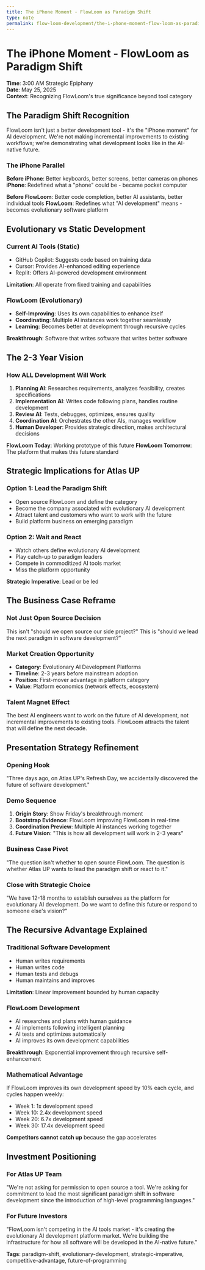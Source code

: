 ```yaml
---
title: The iPhone Moment - FlowLoom as Paradigm Shift
type: note
permalink: flow-loom-development/the-i-phone-moment-flow-loom-as-paradigm-shift
---
```


# The iPhone Moment - FlowLoom as Paradigm Shift

**Time**: 3:00 AM Strategic Epiphany  
**Date**: May 25, 2025  
**Context**: Recognizing FlowLoom's true significance beyond tool category  

## The Paradigm Shift Recognition

FlowLoom isn't just a better development tool - it's the "iPhone moment" for AI development. We're not making incremental improvements to existing workflows; we're demonstrating what development looks like in the AI-native future.

### The iPhone Parallel

**Before iPhone**: Better keyboards, better screens, better cameras on phones
**iPhone**: Redefined what a "phone" could be - became pocket computer

**Before FlowLoom**: Better code completion, better AI assistants, better individual tools
**FlowLoom**: Redefines what "AI development" means - becomes evolutionary software platform

## Evolutionary vs Static Development

### Current AI Tools (Static)
- GitHub Copilot: Suggests code based on training data
- Cursor: Provides AI-enhanced editing experience  
- Replit: Offers AI-powered development environment

**Limitation**: All operate from fixed training and capabilities

### FlowLoom (Evolutionary)  
- **Self-Improving**: Uses its own capabilities to enhance itself
- **Coordinating**: Multiple AI instances work together seamlessly
- **Learning**: Becomes better at development through recursive cycles

**Breakthrough**: Software that writes software that writes better software

## The 2-3 Year Vision

### How ALL Development Will Work
1. **Planning AI**: Researches requirements, analyzes feasibility, creates specifications
2. **Implementation AI**: Writes code following plans, handles routine development
3. **Review AI**: Tests, debugges, optimizes, ensures quality
4. **Coordination AI**: Orchestrates the other AIs, manages workflow
5. **Human Developer**: Provides strategic direction, makes architectural decisions

**FlowLoom Today**: Working prototype of this future
**FlowLoom Tomorrow**: The platform that makes this future standard

## Strategic Implications for Atlas UP

### Option 1: Lead the Paradigm Shift
- Open source FlowLoom and define the category
- Become the company associated with evolutionary AI development
- Attract talent and customers who want to work with the future
- Build platform business on emerging paradigm

### Option 2: Wait and React
- Watch others define evolutionary AI development
- Play catch-up to paradigm leaders
- Compete in commoditized AI tools market
- Miss the platform opportunity

**Strategic Imperative**: Lead or be led

## The Business Case Reframe

### Not Just Open Source Decision
This isn't "should we open source our side project?"
This is "should we lead the next paradigm in software development?"

### Market Creation Opportunity
- **Category**: Evolutionary AI Development Platforms
- **Timeline**: 2-3 years before mainstream adoption
- **Position**: First-mover advantage in platform category
- **Value**: Platform economics (network effects, ecosystem)

### Talent Magnet Effect  
The best AI engineers want to work on the future of AI development, not incremental improvements to existing tools. FlowLoom attracts the talent that will define the next decade.

## Presentation Strategy Refinement

### Opening Hook
"Three days ago, on Atlas UP's Refresh Day, we accidentally discovered the future of software development."

### Demo Sequence
1. **Origin Story**: Show Friday's breakthrough moment
2. **Bootstrap Evidence**: FlowLoom improving FlowLoom in real-time
3. **Coordination Preview**: Multiple AI instances working together
4. **Future Vision**: "This is how all development will work in 2-3 years"

### Business Case Pivot
"The question isn't whether to open source FlowLoom. The question is whether Atlas UP wants to lead the paradigm shift or react to it."

### Close with Strategic Choice
"We have 12-18 months to establish ourselves as the platform for evolutionary AI development. Do we want to define this future or respond to someone else's vision?"

## The Recursive Advantage Explained

### Traditional Software Development
- Human writes requirements
- Human writes code  
- Human tests and debugs
- Human maintains and improves

**Limitation**: Linear improvement bounded by human capacity

### FlowLoom Development  
- AI researches and plans with human guidance
- AI implements following intelligent planning
- AI tests and optimizes automatically
- AI improves its own development capabilities

**Breakthrough**: Exponential improvement through recursive self-enhancement

### Mathematical Advantage
If FlowLoom improves its own development speed by 10% each cycle, and cycles happen weekly:
- Week 1: 1x development speed
- Week 10: 2.4x development speed  
- Week 20: 6.7x development speed
- Week 30: 17.4x development speed

**Competitors cannot catch up** because the gap accelerates

## Investment Positioning

### For Atlas UP Team
"We're not asking for permission to open source a tool. We're asking for commitment to lead the most significant paradigm shift in software development since the introduction of high-level programming languages."

### For Future Investors
"FlowLoom isn't competing in the AI tools market - it's creating the evolutionary AI development platform market. We're building the infrastructure for how all software will be developed in the AI-native future."

**Tags**: paradigm-shift, evolutionary-development, strategic-imperative, competitive-advantage, future-of-programming